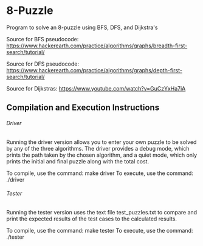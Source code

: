 # 8-Puzzle
Program to solve an 8-puzzle using BFS, DFS, and Dijkstra's

Source for BFS pseudocode: https://www.hackerearth.com/practice/algorithms/graphs/breadth-first-search/tutorial/

Source for DFS pseudocode: https://www.hackerearth.com/practice/algorithms/graphs/depth-first-search/tutorial/

Source for Dijkstras: https://www.youtube.com/watch?v=GuCzYxHa7iA

## Compilation and Execution Instructions
###### Driver
Running the driver version allows you to enter your own puzzle to be solved by any of the three algorithms. The driver provides a debug mode, which prints the path taken by the chosen algorithm, and a quiet mode, which only prints the initial and final puzzle along with the total cost.

To compile, use the command: make driver
To execute, use the command: ./driver

###### Tester
Running the tester version uses the text file test_puzzles.txt to compare and print the expected results of the test cases to the calculated results.

To compile, use the command: make tester
To execute, use the command: ./tester
